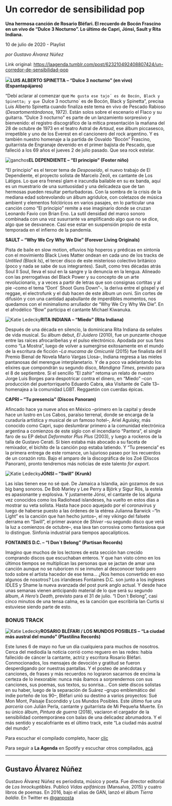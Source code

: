 # Un corredor de sensibilidad pop

**Una hermosa canción de Rosario Bléfari. El recuerdo de Bocón Frascino en un vivo de “Dulce 3 Nocturno”. Lo último de Capri, Jónsi, Sault y Rita Indiana.**

10 de julio de 2020 - Playlist

_por Gustavo Álvarez Núñez_

Link original: https://laagenda.tumblr.com/post/623210492408807424/un-corredor-de-sensibilidad-pop

![](https://64.media.tumblr.com/c17498e2b1a4700f293c2c96c6f52f84/2e1147c4b556ec8c-66/s500x750/826a3ff1030405ee7966014f44cc8b9160e29ef0.jpg)**LUIS ALBERTO SPINETTA – “Dulce 3 nocturno” (en vivo) (Espantapájaros)**  

“Debí aclarar al comenzar que `Me gusta ese tajo´ es de Bocón, Black y Spinetta; y que `Dulce 3 nocturno´ es de Bocón, Black y Spinetta”, precisa Luis Alberto Spinetta cuando finaliza este tema en vivo de Pescado Rabioso (*Desartomentándonos*, 1972). Están solos sobre el escenario el Flaco y su guitarra. “Dulce 3 nocturno” es parte de un lanzamiento sorpresivo y bienvenido: el registro discográfico de la mítica presentación la mañana del 28 de octubre de 1973 en el teatro Astral de *Artaud*, ese álbum piccasesco, irrepetible y uno de los Everest en el cancionero del rock argentino. Y es también nuestro homenaje a la partida de Osvaldo “Bocón” Frascino, guitarrista de Engranaje devenido en el primer bajista de Pescado, que falleció a los 69 años el jueves 2 de julio pasado. Que sea rock estelar.

![ganchos](https://64.media.tumblr.com/0fb1abdb929c875e187f9aaf90b4624f/2e1147c4b556ec8c-6c/s500x750/723363037d8caf8765100bb27cd12e1468698f05.jpg)**EL DEPENDIENTE – “El principio” (Foster niño)**  

“El principio” es el tercer tema de *Desposeído*, el nuevo trabajo de El Dependiente, el proyecto solista de Marcelo Zeoli, ex cantante de Los Látigos. Lo que era frenesí glam e iracundia bailable en su ex banda, aquí es un muestrario de una suntuosidad y una delicadeza que de tan hermosas pueden resultar perturbadoras. Con la sombra de la crisis de la mediana edad sobrevolando un álbum agridulce, con coletazos de música ambient y elementos folclóricos en varios pasajes, en lo particular una canción como “El principio” remite a ese imaginario donde se cruzan Leonardo Favio con Brian Eno. La sutil densidad del marco sonoro combinada con una voz susurrante va amplificando algo que no se dice, algo que se desvanece. Casi ese estar en suspensión propio de esta temporada en el infierno de la pandemia.

**SAULT – “Why We Cry Why We Die” (Forever Living Originals)**  

Pista de baile en slow motion, efluvios hip hoperos y prédicas en sintonía con el movimiento Black Lives Matter ondean en cada uno de los tracks de *Untitled (Black Is*), el tercer disco de este misterioso colectivo británico (poco y nada se sabe de sus integrantes). Sault, como tres décadas atrás Soul II Soul, lleva el soul en la sangre y la denuncia en la lengua. Alineado con las prerrogativas del Black Power y su concepto de un arte revolucionario, y a veces a partir de letras que son consignas cortitas y al pie –como el tema “Dont´ Shoot Guns Down”–, la deriva entre el góspel y el reggae, el electrofunk y el dub hacen de este álbum un ovni. Sin cortes de difusión y con una cantidad apabullante de imperdibles momentos, nos quedamos con el minimalismo arrullador de “Why We Cry Why We Die”. En el afrodélico “Bow” participa el cantante Michael Kiwanuka.

![Katie Ledecky](https://64.media.tumblr.com/60adbf15c3280001a42fb412577dbdfd/2e1147c4b556ec8c-a7/s400x600/1760dcaeea270ddcd8ea74a9efbfd3695f44ac62.jpg)**RITA INDIANA – “Miedo” (Rita Indiana)**  

Después de una década en silencio, la dominicana Rita Indiana da señales de vida musical. Su álbum debut, *El Juidero* (2010), fue un punzante choque entre las raíces afrocaribeñas y el pulso electrónico. Apodada por sus fans como “La Mostra”, luego de volver a sumergirse exitosamente en el mundo de la escritura de ficción –*La mucama de Omicunlé* (2015) fue finalista del II Premio Bienal de Novela Mario Vargas Llosa–, Indiana regresa a las mieles pantanosas del merengue interplanetario. Y de a poco va adelantando los elixires que compondrán su segundo disco, *Mandigna Times*, previsto para el 8 de septiembre. Si el sencillo “El zahir” retoma un relato de nuestro Jorge Luis Borges para despotricar contra el dinero, en “Miedo” –con producción del puertorriqueño Eduardo Cabra, aka Visitante de Calle 13– homenajea a la comunidad LGBT. Reggaetón con cuerdas épicas.

**CAPRI – “Tu presencia” (Discos Panoram)**  

Afincado hace ya nueve años en México –primero en la capital y desde hace un lustro en Los Cabos, paraíso terrenal, donde se encarga de la curaduría artística y musical de un famoso hotel–, Ariel Aguisky, más conocido como Capri, supo deslumbrar primero a la comunidad electrónica argentina a comienzos de este siglo con el incendiario “Pantera”, el single faro de su EP debut *Deformator Plus Plus* (2003), y luego a rockeros de la talla de Gustavo Cerati. Si bien estaba más abocado a su faceta de remixador, el bichito de la canción pop estaba latiendo. Y “Tu presencia” es la primera entrega de este romance, un lujurioso paseo por los recuerdos de un corazón roto. Bajo el amparo de la discográfica de los Zoé (Discos Panoram), pronto tendremos más noticias de este talento *for export*.

![Katie Ledecky](https://64.media.tumblr.com/b5b4433ff88e7ec9a278ec756bace93d/2e1147c4b556ec8c-10/s400x600/f6794091f5093c494a8fdede1e752971e841dcab.jpg)**JÓNSI – “Swill” (Krunk)**  

Las islas tienen ese no sé qué. De Jamaica a Islandia, aún gozamos de sus big bang sonoros. De Bob Marley y Lee Perry a Björk y Sigur Rós, la estela es apasionante y explosiva. Y justamente Jónsi, el cantante de los alguna vez conocidos como los Radiohead islandeses, ha vuelto en estos días a mostrar su veta solista. Hasta hace poco aquejado por el coronavirus y luego de haberse puesto a las órdenes de la etérea Julianna Barwick –“In Light” es la canción que han hecho juntos–, el rey vikingo del falsete derrama en “Swill”, el primer avance de *Shiver* –su segundo disco que verá la luz a comienzos de octubre–, esa lava tan corrosiva como fantasiosa que lo distingue. Sinfonía industrial para tiempos apocalípticos.

**FONTAINES D.C. – “I Don´t Belong” (Partisan Records)**  

Imagino que muchos de los lectores de esta sección han crecido comprando discos que escuchaban enteros. Y que han visto cómo en los últimos tiempos se multiplican las personas que se jactan de amar una canción aunque no se ruboricen ni se inmuten al desconocer todo pero todo sobre el artista hacedor de ese tema… ¿Nos hemos convertido en eso algunos de nosotros? Los irlandeses Fontaines D.C. son junto a los ingleses IDLES y Shame la nueva avanzada del post punk anglo actual. Y desde hace unas semanas vienen anticipando material de lo que será su segundo álbum, *A Hero’s Death*, previsto para el 31 de julio. “I Don´t Belong”, casi cinco minutos de una tensa calma, es la canción que escribiría Ian Curtis si estuviese siendo parte de esto.

### BONUS TRACK

![Katie Ledecky](https://64.media.tumblr.com/10a7706cd8eb0fc1ccec877756850b67/2e1147c4b556ec8c-b6/s400x600/16b42a5a3d513d35bed46c42a3ce7acb3152a9a9.jpg)**ROSARIO BLÉFARI / LOS MUNDOS POSIBLES – “La ciudad más austral del mundo” (Plastilina Records)**  

Este lunes 6 de mayo no fue un día cualquiera para muchos de nosotros. Cerca del mediodía la noticia corrió como reguero en las redes: había fallecido de cáncer la cantante, actriz y escritora Rosario Bléfari. Conmocionados, los mensajes de devoción y gratitud se fueron desperdigando por nuestras pantallas. Y el posteo de anécdotas y canciones, de frases y más recuerdos no lograron sacarnos de encima la certeza de lo inexorable: nunca más íbamos a sorprendernos con sus canciones, sus poemas, sus textos, su sonrisa… Con siete discos solistas en su haber, luego de la separación de Suárez –grupo emblemático del indie porteño de los 90–, Bléfari unió su destino a varios proyectos: Sué Mon Mont, Paisaje Escondido y Los Mundos Posibles. Este último fue una *parceria* con Julián Perla, cantante y guitarrista de Mi Pequeña Muerte. En su único álbum, *Pintura de guerra* (2018), vaciaron el cargador de la sensibilidad contemporánea con balas de una delicadez abrumadora. Y el más sentido y escalofriante es el último track, este “La ciudad más austral del mundo”.

Para escuchar el compilado completo, hacer [clic](https://t.umblr.com/redirect?z=https%3A%2F%2Fopen.spotify.com%2Fplaylist%2F06hcgkUeKDQmCBXcFfc8A5%3Fsi%3D1A5eS_YHSFSfspSj_XkzFg&t=NzNiYThjMGI0MDI5YjU4MGRkZjY2YzI5OGE1NzQ2NWY0ZjdlOGIwMix2U2FwZERkOQ%3D%3D&b=t%3AXDz46txpppLgDp7rJlWQpw&p=https%3A%2F%2Flaagenda.tumblr.com%2Fpost%2F623210492408807424%2Fun-corredor-de-sensibilidad-pop&m=1&ts=1705436710)

Para seguir a **La Agenda** en Spotify y escuchar otros compilados, [acá](https://t.umblr.com/redirect?z=https%3A%2F%2Fopen.spotify.com%2Fuser%2Fsw7jovcft51wn1tjheb4njibk&t=OTU1OGRmMGEzNzE0Y2M4NTE5Y2Y1YWQ3MWViMzY5M2JmOGEzMjg3NCx2U2FwZERkOQ%3D%3D&b=t%3AXDz46txpppLgDp7rJlWQpw&p=https%3A%2F%2Flaagenda.tumblr.com%2Fpost%2F623210492408807424%2Fun-corredor-de-sensibilidad-pop&m=1&ts=1705436710)

  




---

 Gustavo Álvarez Núñez
----------------------

 Gustavo Álvarez Núñez es periodista, músico y poeta. Fue director editorial de *Los Inrockuptibles*. Publicó *Vidas epifánicas* (Mansalva, 2015) y cuatro libros de poemas. En 2016, bajo el alias de GAN, lanzó el álbum *Tierra baldía*. En Twitter es [@ganposta](https://twitter.com/ganposta?lang=es) 

